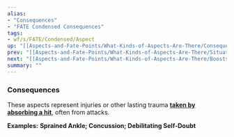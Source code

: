 ```yaml
---
alias:
- "Consequences"
- "FATE Condensed Consequences"
tags:
- wf/s/FATE/Condensed/Aspect
up: "[[Aspects-and-Fate-Points/What-Kinds-of-Aspects-Are-There/Consequences]]"
prev: "[[Aspects-and-Fate-Points/What-Kinds-of-Aspects-Are-There/Situation-Aspects]]"
next: "[[Aspects-and-Fate-Points/What-Kinds-of-Aspects-Are-There/Boosts]]"
summary: ""
---
```

### Consequences

These aspects represent injuries or other lasting trauma **[taken by absorbing a hit](../../Challenges-Conflicts-and-Contests/Conflicts/Taking-Harm/Consequences.md)**, often from attacks.

**Examples:** **Sprained Ankle; Concussion; Debilitating Self-Doubt**